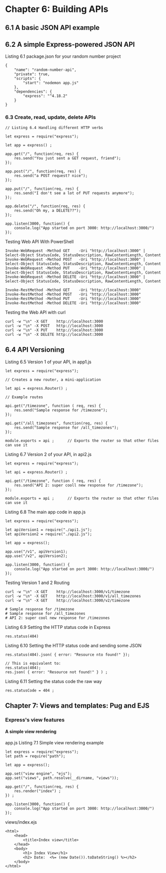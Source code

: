 # Chapter 6: Building APIs

## 6.1 A basic JSON API example

## 6.2 A simple Express-powered JSON API

Listing 6.1 package.json for your random number project

```
{
    "name": "random-number-api",
    "private": true,
    "scripts": {
        "start": "nodemon app.js"
    },
    "dependencies": {
        "express": "^4.18.2"
    }
}
```

### 6.3 Create, read, update, delete APIs

```
// Listing 6.4 Handling different HTTP verbs

let express = require("express");

let app = express() ;

app.get("/", function(req, res) {
    res.send("You just sent a GET request, friend");
});

app.post("/", function(req, res) {
    res.send("a POST request? nice");
});

app.put("/", function(req, res) {
    res.send("I don't see a lot of PUT requests anymore");
});

app.delete("/", function(req, res) {
    res.send("Oh my, a DELETE??");
});

app.listen(3000, function() {
    console.log("App started on port 3000: http://localhost:3000/")
});
```

Testing Web API With PowerShell

```
Invoke-WebRequest -Method GET    -Uri "http://localhost:3000" | Select-Object StatusCode, StatusDescription, RawContentLength, Content
Invoke-WebRequest -Method POST   -Uri "http://localhost:3000" | Select-Object StatusCode, StatusDescription, RawContentLength, Content
Invoke-WebRequest -Method PUT    -Uri "http://localhost:3000" | Select-Object StatusCode, StatusDescription, RawContentLength, Content
Invoke-WebRequest -Method DELETE -Uri "http://localhost:3000" | Select-Object StatusCode, StatusDescription, RawContentLength, Content

Invoke-RestMethod -Method GET    -Uri "http://localhost:3000" 
Invoke-RestMethod -Method POST   -Uri "http://localhost:3000" 
Invoke-RestMethod -Method PUT    -Uri "http://localhost:3000" 
Invoke-RestMethod -Method DELETE -Uri "http://localhost:3000" 
```

Testing the Web API with curl

```
curl -w "\n" -X GET    http://localhost:3000
curl -w "\n" -X POST   http://localhost:3000
curl -w "\n" -X PUT    http://localhost:3000
curl -w "\n" -X DELETE http://localhost:3000
```
## 6.4 API Versioning

Listing 6.5 Version 1 of your API, in app1.js

```
let express = require("express");

// Creates a new router, a mini-application

let api = express.Router() ;

// Example routes

api.get("/timezone", function ( req, res) {
    res.send("Sample response for /timezone");
});

api.get("/all_timezones", function(req, res) {
    res.send("Sample response for /all_timezones");
});

module.exports = api ;      // Exports the router so that other files can use it
```

Listing 6.7 Version 2 of your API, in api2.js

```
let express = require("express");

let api = express.Router() ;

api.get("/timezone", function ( req, res) {
    res.send("API 2: super cooll new response for /timezone");
});

module.exports = api ;      // Exports the router so that other files can use it
```

Listing 6.8 The main app code in app.js

```
let express = require("express");

let apiVersion1 = require("./api1.js");
let apiVersion2 = require("./api2.js");

let app = express();

app.use("/v1", apiVersion1);
app.use("/v2", apiVersion2);

app.listen(3000, function() {
    console.log("App started on port 3000: http://localhost:3000/")
});
```

Testing Version 1 and 2 Routing

```
curl -w "\n" -X GET    http://localhost:3000/v1/timezone
curl -w "\n" -X GET    http://localhost:3000/v1/all_timezones
curl -w "\n" -X GET    http://localhost:3000/v2/timezone

# Sample response for /timezone
# Sample response for /all_timezones
# API 2: super cool new response for /timezones
```

Listing 6.9 Setting the HTTP status code in Express

```
res.status(404)
```

Listing 6.10 Setting the HTTP status code and sending some JSON

```
res.status(404).json( { error: "Resource nto found!" });

// This is equivalent to:
res.status(404);
res.json( { error: "Resource not found!" } ) ;
```

Listing 6.11 Setting the status code the raw way

```
res.statusCode = 404 ;
```

## Chapter 7: Views and templates: Pug and EJS

### Express's view features

#### A simple view rendering

app.js
Listing 7.1 Simple view rendering example
```
let express = require("express");
let path = require("path");

let app = express();

app.set("view engine", "ejs");
app.set("views", path.resolve(__dirname, "views"));

app.get("/", function(req, res) {
    res.render("index") ;
}) ;

app.listen(3000, function() {
    console.log("App started on port 3000: http://localhost:3000/")
});
```

views/index.ejs

```
<html>
    <head>
        <title>Index view</title>
    </head>
    <body>
        <h1> Index View</h1>
        <h2> Date:  <%= (new Date()).toDateString() %></h2>
    </body>
</html>
```